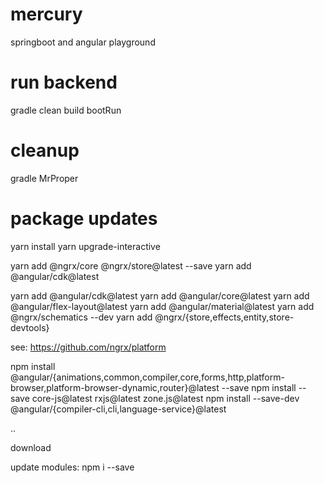 # mercury
springboot and angular playground

# run backend
gradle clean build bootRun

# cleanup
gradle MrProper

# package updates
yarn install
yarn upgrade-interactive

yarn add @ngrx/core @ngrx/store@latest --save
yarn add @angular/cdk@latest  

yarn add @angular/cdk@latest
yarn add @angular/core@latest
yarn add @angular/flex-layout@latest
yarn add @angular/material@latest
yarn add @ngrx/schematics --dev
yarn add @ngrx/{store,effects,entity,store-devtools}

see: https://github.com/ngrx/platform

npm install @angular/{animations,common,compiler,core,forms,http,platform-browser,platform-browser-dynamic,router}@latest --save
npm install --save core-js@latest rxjs@latest zone.js@latest
npm install --save-dev @angular/{compiler-cli,cli,language-service}@latest


..

download

update modules:
npm i --save